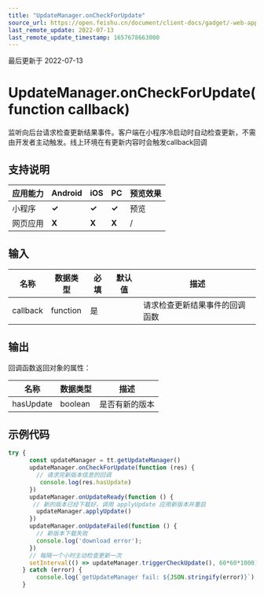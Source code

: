 ```yaml
---
title: "UpdateManager.onCheckForUpdate"
source_url: https://open.feishu.cn/document/client-docs/gadget/-web-app-api/update/getUpdateManager/oncheckforupdate
last_remote_update: 2022-07-13
last_remote_update_timestamp: 1657678663000
---
```

最后更新于 2022-07-13

# UpdateManager.onCheckForUpdate(function callback)

监听向后台请求检查更新结果事件。客户端在小程序冷启动时自动检查更新，不需由开发者主动触发。线上环境在有更新内容时会触发callback回调

## 支持说明

应用能力 | Android | iOS | PC | 预览效果
--- | --- | --- | --- | ---
小程序 | **✓** | **✓** | **✓** | 预览
网页应用 | **X** | **X** | **X** | /

## 输入

名称 | 数据类型 | 必填 | 默认值 | 描述
--- | --- | --- | --- | ---
callback | function | 是 |  | 请求检查更新结果事件的回调函数

## 输出
回调函数返回对象的属性：

名称 | 数据类型 | 描述
--- | --- | ---
hasUpdate | boolean | 是否有新的版本

## 示例代码

```js
try {
      const updateManager = tt.getUpdateManager()
      updateManager.onCheckForUpdate(function (res) {
      	// 请求完新版本信息的回调
     	 console.log(res.hasUpdate)
      })
      updateManager.onUpdateReady(function () {
       // 新的版本已经下载好，调用 applyUpdate 应用新版本并重启
       	updateManager.applyUpdate()
      })
      updateManager.onUpdateFailed(function () {
     	// 新版本下载失败
      	console.log('download error');
      })
      // 每隔一个小时主动检查更新一次
      setInterval(() => updateManager.triggerCheckUpdate(), 60*60*1000)
	} catch (error) {
	    console.log(`getUpdateManager fail: ${JSON.stringify(error)}`);
	}
```
